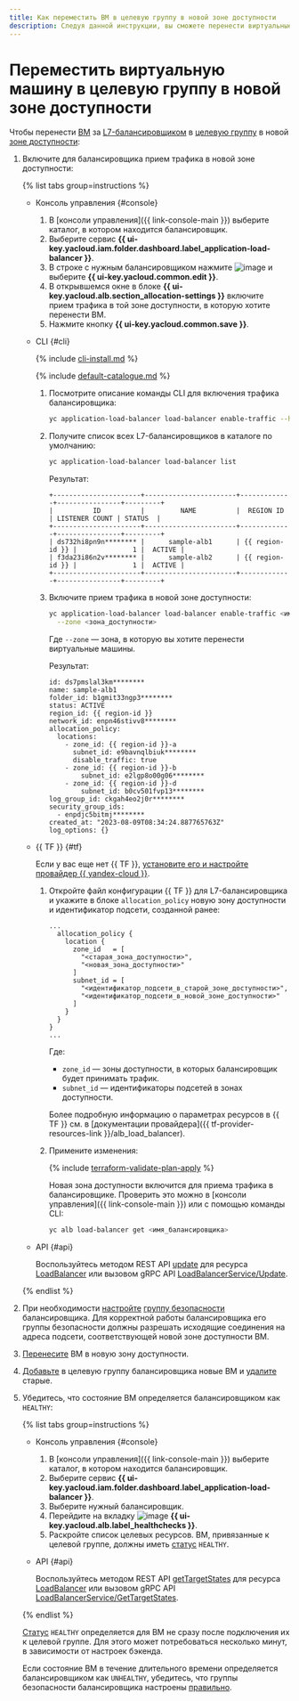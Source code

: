 ```yaml
---
title: Как переместить ВМ в целевую группу в новой зоне доступности
description: Следуя данной инструкции, вы сможете перенести виртуальные машины за L7-балансировщиком в целевую группу в новой зоне доступности.
---
```


# Переместить виртуальную машину в целевую группу в новой зоне доступности


Чтобы перенести [ВМ](../../compute/concepts/vm.md) за [L7-балансировщиком](../concepts/application-load-balancer.md) в [целевую группу](../concepts/target-group.md) в новой [зоне доступности](../../overview/concepts/geo-scope.md):

1. Включите для балансировщика прием трафика в новой зоне доступности:

    {% list tabs group=instructions %}

    - Консоль управления {#console}

      1. В [консоли управления]({{ link-console-main }}) выберите каталог, в котором находится балансировщик.
      1. Выберите сервис **{{ ui-key.yacloud.iam.folder.dashboard.label_application-load-balancer }}**.
      1. В строке с нужным балансировщиком нажмите ![image](../../_assets/console-icons/ellipsis.svg) и выберите **{{ ui-key.yacloud.common.edit }}**.
      1. В открывшемся окне в блоке **{{ ui-key.yacloud.alb.section_allocation-settings }}** включите прием трафика в той зоне доступности, в которую хотите перенести ВМ.
      1. Нажмите кнопку **{{ ui-key.yacloud.common.save }}**.

    - CLI {#cli}

      {% include [cli-install.md](../../_includes/cli-install.md) %}

      {% include [default-catalogue.md](../../_includes/default-catalogue.md) %}

      1. Посмотрите описание команды CLI для включения трафика балансировщика:

          ```bash
          yc application-load-balancer load-balancer enable-traffic --help
          ```

      1. Получите список всех L7-балансировщиков в каталоге по умолчанию:

          ```bash
          yc application-load-balancer load-balancer list
          ```

          Результат:

          ```text
          +----------------------+-----------------------+-------------+----------------+---------+
          |          ID          |         NAME          |  REGION ID  | LISTENER COUNT | STATUS  |
          +----------------------+-----------------------+-------------+----------------+---------+
          | ds732hi8pn9n******** |      sample-alb1      | {{ region-id }} |              1 |  ACTIVE |
          | f3da23i86n2v******** |      sample-alb2      | {{ region-id }} |              1 |  ACTIVE |
          +----------------------+-----------------------+-------------+----------------+---------+
          ```

      1. Включите прием трафика в новой зоне доступности:

          ```bash
          yc application-load-balancer load-balancer enable-traffic <имя_балансировщика> \
            --zone <зона_доступности>
          ```

          Где `--zone` — зона, в которую вы хотите перенести виртуальные машины.

          Результат:

          ```text
          id: ds7pmslal3km********
          name: sample-alb1
          folder_id: b1gmit33ngp3********
          status: ACTIVE
          region_id: {{ region-id }}
          network_id: enpn46stivv8********
          allocation_policy:
            locations:
              - zone_id: {{ region-id }}-a
                subnet_id: e9bavnqlbiuk********
                disable_traffic: true
              - zone_id: {{ region-id }}-b
                  subnet_id: e2lgp8o00g06********
              - zone_id: {{ region-id }}-d
                  subnet_id: b0cv501fvp13********
          log_group_id: ckgah4eo2j0r********
          security_group_ids:
            - enpdjc5bitmj********
          created_at: "2023-08-09T08:34:24.887765763Z"
          log_options: {}
          ```

    - {{ TF }} {#tf}

      Если у вас еще нет {{ TF }}, [установите его и настройте провайдер {{ yandex-cloud }}](../../tutorials/infrastructure-management/terraform-quickstart.md#install-terraform).

      1. Откройте файл конфигурации {{ TF }} для L7-балансировщика и укажите в блоке `allocation_policy` новую зону доступности и идентификатор подсети, созданной ранее:

         ```hcl
         ...
           allocation_policy {
             location {
               zone_id   = [
                 "<старая_зона_доступности>",
                 "<новая_зона_доступности>"
               ]
               subnet_id = [
                 "<идентификатор_подсети_в_старой_зоне_доступности>",
                 "<идентификатор_подсети_в_новой_зоне_доступности>"
               ]
             }
           }
         }
         ...
         ```

         Где:
         * `zone_id` — зоны доступности, в которых балансировщик будет принимать трафик.
         * `subnet_id` — идентификаторы подсетей в зонах доступности.

         Более подробную информацию о параметрах ресурсов в {{ TF }} см. в [документации провайдера]({{ tf-provider-resources-link }}/alb_load_balancer).

      1. Примените изменения:

         {% include [terraform-validate-plan-apply](../../_tutorials/_tutorials_includes/terraform-validate-plan-apply.md) %}

         Новая зона доступности включится для приема трафика в балансировщике. Проверить это можно в [консоли управления]({{ link-console-main }}) или с помощью команды CLI:

         ```bash
         yc alb load-balancer get <имя_балансировщика>
         ```

   - API {#api}

     Воспользуйтесь методом REST API [update](../api-ref/LoadBalancer/update.md) для ресурса [LoadBalancer](../api-ref/LoadBalancer/index.md) или вызовом gRPC API [LoadBalancerService/Update](../api-ref/grpc/LoadBalancer/update.md).

   {% endlist %}

1. При необходимости [настройте](../../vpc/operations/security-group-add-rule.md) [группу безопасности](../../vpc/concepts/security-groups.md) балансировщика. Для корректной работы балансировщика его группы безопасности должны разрешать исходящие соединения на адреса подсети, соответствующей новой зоне доступности ВМ.
1. [Перенесите](../../compute/operations/vm-control/vm-change-zone.md) ВМ в новую зону доступности.
1. [Добавьте](../../application-load-balancer/operations/target-group-update.md#add-targets) в целевую группу балансировщика новые ВМ и [удалите](../../application-load-balancer/operations/target-group-update.md#remove-targets) старые.
1. Убедитесь, что состояние ВМ определяется балансировщиком как `HEALTHY`:

   {% list tabs group=instructions %}

   - Консоль управления {#console}

     1. В [консоли управления]({{ link-console-main }}) выберите каталог, в котором находится балансировщик.
     1. Выберите сервис **{{ ui-key.yacloud.iam.folder.dashboard.label_application-load-balancer }}**.
     1. Выберите нужный балансировщик.
     1. Перейдите на вкладку ![image](../../_assets/console-icons/heart-pulse.svg) **{{ ui-key.yacloud.alb.label_healthchecks }}**.
     1. Раскройте список целевых ресурсов. ВМ, привязанные к целевой группе, должны иметь [статус](../../compute/concepts/vm-statuses.md) `HEALTHY`.

   - API {#api}

     Воспользуйтесь методом REST API [getTargetStates](../api-ref/LoadBalancer/getTargetStates.md) для ресурса [LoadBalancer](../api-ref/LoadBalancer/index.md) или вызовом gRPC API [LoadBalancerService/GetTargetStates](../api-ref/grpc/LoadBalancer/getTargetStates.md).

   {% endlist %}

   [Статус](../../compute/concepts/vm-statuses.md) `HEALTHY` определяется для ВМ не сразу после подключения их к целевой группе. Для этого может потребоваться несколько минут, в зависимости от настроек бэкенда.

   Если состояние ВМ в течение длительного времени определяется балансировщиком как `UNHEALTHY`, убедитесь, что группы безопасности балансировщика настроены [правильно](../concepts/application-load-balancer.md#security-groups).
